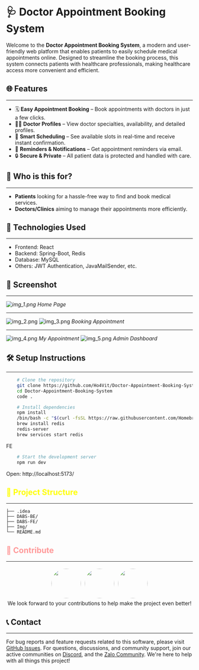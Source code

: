 # 🩺 Doctor Appointment Booking System

Welcome to the **Doctor Appointment Booking System**, a modern and user-friendly web platform that enables patients to easily schedule medical appointments online. Designed to streamline the booking process, this system connects patients with healthcare professionals, making healthcare access more convenient and efficient.

## 🌐 Features

---

- 🗓️ **Easy Appointment Booking** – Book appointments with doctors in just a few clicks.
- 👨‍⚕️ **Doctor Profiles** – View doctor specialties, availability, and detailed profiles.
- 📅 **Smart Scheduling** – See available slots in real-time and receive instant confirmation.
- 🔔 **Reminders & Notifications** – Get appointment reminders via email.
- 🔒 **Secure & Private** – All patient data is protected and handled with care.

## 👥 Who is this for?

---

- **Patients** looking for a hassle-free way to find and book medical services.
- **Doctors/Clinics** aiming to manage their appointments more efficiently.

## 🚀 Technologies Used

---

- Frontend: React
- Backend: Spring-Boot, Redis
- Database: MySQL
- Others: JWT Authentication, JavaMailSender, etc.

## 📸 Screenshot

---

_![img_1.png](Img/img_1.png)_
_Home Page_

---

![img_2.png](Img/img_2.png)
![img_3.png](Img/img_3.png)
_Booking Appointment_

---

![img_4.png](Img/img_4.png)
_My Appointment_
![img_5.png](Img/img_5.png)
_Admin Dashboard_

## 🛠️ Setup Instructions

---

```bash
    # Clone the repository
    git clone https://github.com/Ho4Vit/Doctor-Appointment-Booking-System.git
    cd Doctor-Appointment-Booking-System
    code .

    # Install dependencies
    npm install
    /bin/bash -c "$(curl -fsSL https://raw.githubusercontent.com/Homebrew/install/HEAD/install.sh)"
    brew install redis
    redis-server
    brew services start redis
```

FE

```bash
    # Start the development server
    npm run dev
```

Open: http://localhost:5173/

## <span style="color: yellow;"> 📁 Project Structure

---

```
├── .idea
├── DABS-BE/
├── DABS-FE/
├── Img/
└── README.md
```

## <span style="color: #FF9999;"> 🤝 Contribute

---

<div style="display: flex; flex-wrap: wrap; justify-content: center;">
    <a href="https://github.com/Ho4Vit">
        <img src="Img/Hoavit.png" width="80px" style="margin: 5px; border-radius: 50%;">
    </a>
    <a href="https://github.com/Newbie1402">
        <img src="Img/Newbie.png" width="80px" style="margin: 5px; border-radius: 50%;">
    </a>
    <a href="https://github.com/JayT02z">
        <img src="Img/JayT02z.png" width="80px" style="margin: 5px; border-radius: 50%;">
    </a>
</div>

<div style="text-align: center;">We look forward to your contributions to help make the project even better!</div>

## 📞 Contact

---

For bug reports and feature requests related to this software, please visit [GitHub Issues](https://github.com/Newbie1402/License-Plate-detection/issues). For questions, discussions, and community support, join our active communities on [Discord](https://discord.gg/3DmcPURR), and the [Zalo Community](https://zalo.me/g/uyzmad500). We're here to help with all things this project!
